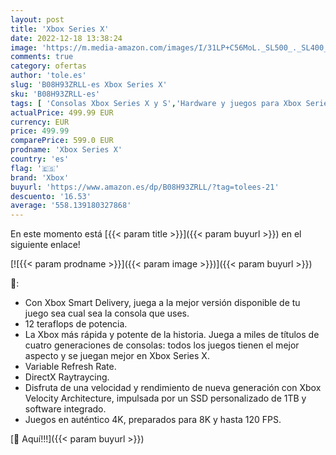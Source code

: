 ```yaml
---
layout: post
title: 'Xbox Series X'
date: 2022-12-18 13:38:24
image: 'https://m.media-amazon.com/images/I/31LP+C56MoL._SL500_._SL400_.jpg'
comments: true
category: ofertas
author: 'tole.es'
slug: 'B08H93ZRLL-es Xbox Series X'
sku: 'B08H93ZRLL-es'
tags: [ 'Consolas Xbox Series X y S','Hardware y juegos para Xbox Series X y S','Videojuegos','xbox','🇪🇸', ]
actualPrice: 499.99 EUR
currency: EUR
price: 499.99
comparePrice: 599.0 EUR
prodname: 'Xbox Series X'
country: 'es'
flag: '🇪🇸'
brand: 'Xbox'
buyurl: 'https://www.amazon.es/dp/B08H93ZRLL/?tag=tolees-21'
descuento: '16.53'
average: '558.139180327868'
---
```


En este momento está [{{< param title >}}]({{< param buyurl >}}) en el siguiente enlace!

[![{{< param prodname >}}]({{< param image >}})]({{< param buyurl >}})

🔎:

- Con Xbox Smart Delivery, juega a la mejor versión disponible de tu juego sea cual sea la consola que uses.
- 12 teraflops de potencia.
- La Xbox más rápida y potente de la historia. Juega a miles de títulos de cuatro generaciones de consolas: todos los juegos tienen el mejor aspecto y se juegan mejor en Xbox Series X.
- Variable Refresh Rate.
- DirectX Raytraycing.
- Disfruta de una velocidad y rendimiento de nueva generación con Xbox Velocity Architecture, impulsada por un SSD personalizado de 1TB y software integrado.
- Juegos en auténtico 4K, preparados para 8K y hasta 120 FPS.

[🛒 Aquí!!!]({{< param buyurl >}})
